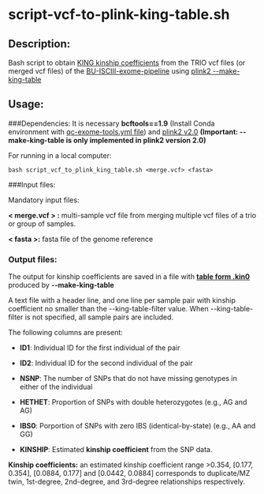# script-vcf-to-plink-king-table.sh

## Description:
Bash script to obtain [KING kinship coefficients](http://people.virginia.edu/~wc9c/KING/manual.html#WITHIN) from the TRIO vcf files (or merged vcf files) of the [BU-ISCIII-exome-pipeline](https://github.com/BU-ISCIII/exome_pipeline) using [plink2 --make-king-table](https://www.cog-genomics.org/plink/2.0/distance#make_king)



## Usage:

###Dependencies:
It is necessary **bcftools==1.9** (Install Conda environment with [qc-exome-tools.yml file](https://github.com/BU-ISCIII/qc_exome_tools/blob/develop/qc_exome_tools.yml)) and [plink2 v2.0](http://www.cog-genomics.org/plink/2.0/)  **(Important: --make-king-table is only implemented in plink2 version 2.0)** 


For running in a local computer:

```
bash script_vcf_to_plink_king_table.sh <merge.vcf> <fasta> 
```


###Input files:


Mandatory input files:

**< merge.vcf > :** multi-sample vcf file from merging multiple vcf files of a trio or group of samples.

**< fasta >:** fasta file of the genome reference

  
### Output files:

The output for kinship coefficients are saved in a file with [**table form .kin0**](https://www.cog-genomics.org/plink/2.0/formats#kin0) produced by **--make-king-table**


A text file with a header line, and one line per sample pair with kinship coefficient no smaller than the --king-table-filter value. When --king-table-filter is not specified, all sample pairs are included. 

The following columns are present:

- **ID1**: Individual ID for the first individual of the pair

- **ID2**: Individual ID for the second individual of the pair

- **NSNP**: The number of SNPs that do not have missing genotypes in either of the individual

- **HETHET**: Proportion of SNPs with double heterozygotes (e.g., AG and AG)

- **IBS0**: Porportion of SNPs with zero IBS (identical-by-state) (e.g., AA and GG)

- **KINSHIP**: Estimated **kinship coefficient** from the SNP data. 

**Kinship coefficients:** an estimated kinship coefficient range >0.354, [0.177, 0.354], [0.0884, 0.177] and [0.0442, 0.0884] corresponds to duplicate/MZ twin, 1st-degree, 2nd-degree, and 3rd-degree relationships respectively.